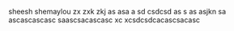 sheesh
shemaylou
zx zxk zkj  as asa a
sd
csdcsd
as s as asjkn sa
ascascascasc
saascsacascasc xc xcsdcsdcacascsacasc
